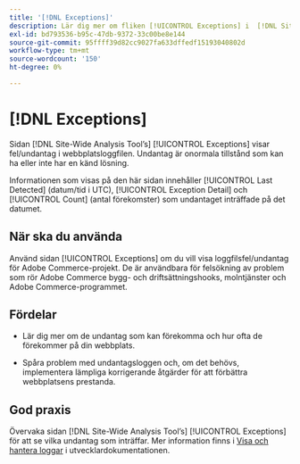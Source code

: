 ```yaml
---
title: '[!DNL Exceptions]'
description: Lär dig mer om fliken [!UICONTROL Exceptions] i  [!DNL Site-Wide Analysis Tool], när den ska användas, dess fördelar och bästa praxis.
exl-id: bd793536-b95c-47db-9372-33c00be8e144
source-git-commit: 95ffff39d82cc9027fa633dffedf15193040802d
workflow-type: tm+mt
source-wordcount: '150'
ht-degree: 0%

---
```


# [!DNL Exceptions]

Sidan [!DNL Site-Wide Analysis Tool’s] [!UICONTROL Exceptions] visar fel/undantag i webbplatsloggfilen. Undantag är onormala tillstånd som kan ha eller inte har en känd lösning.

Informationen som visas på den här sidan innehåller [!UICONTROL Last Detected] (datum/tid i UTC), [!UICONTROL Exception Detail] och [!UICONTROL Count] (antal förekomster) som undantaget inträffade på det datumet.

## När ska du använda

Använd sidan [!UICONTROL Exceptions] om du vill visa loggfilsfel/undantag för Adobe Commerce-projekt. De är användbara för felsökning av problem som rör Adobe Commerce bygg- och driftsättningshooks, molntjänster och Adobe Commerce-programmet.

## Fördelar

* Lär dig mer om de undantag som kan förekomma och hur ofta de förekommer på din webbplats.

* Spåra problem med undantagsloggen och, om det behövs, implementera lämpliga korrigerande åtgärder för att förbättra webbplatsens prestanda.

## God praxis

Övervaka sidan [!DNL Site-Wide Analysis Tool’s] [!UICONTROL Exceptions] för att se vilka undantag som inträffar. Mer information finns i [Visa och hantera loggar](https://devdocs.magento.com/cloud/project/log-locations.html) i utvecklardokumentationen.
